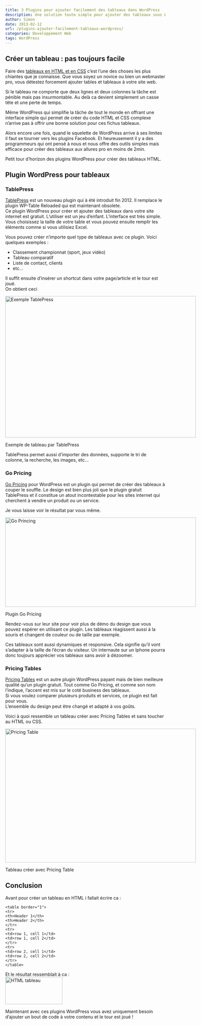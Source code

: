 ```yaml
---
title: 3 Plugins pour ajouter facilement des tableaux dans WordPress
description: Une solution toute simple pour ajouter des tableaux sous WordPress
author: Simon
date: 2013-02-12
url: /plugins-ajouter-facilement-tableaux-wordpress/
categories: Developpement Web
tags: WordPress
---
```

## Créer un tableau : pas toujours facile

Faire des <a href="http://www.siteduzero.com/informatique/tutoriels/apprenez-a-creer-votre-site-web-avec-html5-et-css3/les-tableaux" title="tableaux html" target="_blank">tableaux en HTML et en CSS</a> c&rsquo;est l&rsquo;une des choses les plus chiantes que je connaisse. Que vous soyez un novice ou bien un webmaster pro, vous détestez forcement ajouter tables et tableaux à votre site web. 

Si le tableau ne comporte que deux lignes et deux colonnes la tâche est pénible mais pas insurmontable. Au delà ca devient simplement un casse tête et une perte de temps.

Même WordPress qui simplifie la tâche de tout le monde en offrant une interface simple qui permet de créer du code HTML et CSS complexe n&rsquo;arrive pas à offrir une bonne solution pour ces fichus tableaux.

Alors encore une fois, quand le squelette de WordPress arrive à ses limites il faut se tourner vers les plugins Facebook. Et heureusement il y a des programmeurs qui ont pensé à nous et nous offre des outils simples mais efficace pour créer des tableaux aux allures pro en moins de 2min.

Petit tour d&rsquo;horizon des plugins WordPress pour créer des tableaux HTML.

## Plugin WordPress pour tableaux

### TablePress

<a href="http://wordpress.org/extend/plugins/tablepress/" title="TablePress sur WordPress" target="_blank">TablePress</a> est un nouveau plugin qui à été introduit fin 2012. Il remplace le plugin WP-Table Reloaded qui est maintenant obsolete.  
Ce plugin WordPress pour créer et ajouter des tableaux dans votre site internet est gratuit. L&rsquo;utiliser est un jeu d&rsquo;enfant. L&rsquo;interface est très simple. Vous choisissez la taille de votre table et vous pouvez ensuite remplir les éléments comme si vous utilisiez Excel.

Vous pouvez créer n&rsquo;importe quel type de tableaux avec ce plugin. Voici quelques exemples :

  * Classement championnat (sport, jeux vidéo)
  * Tableau comparatif
  * Liste de contact, clients
  * etc&#8230;

Il suffit ensuite d&rsquo;insérer un shortcut dans votre page/article et le tour est joué.  
On obtient ceci  


<div id="attachment_593" style="width: 610px" class="wp-caption aligncenter">
  <img src="http://www.bygga.fr/wp-content/uploads/2013/01/TablePress-Demo.jpg" alt="Exemple TablePress" width="600" height="446" class="size-full wp-image-593" />
  
  <p class="wp-caption-text">
    Exemple de tableau par TablePress
  </p>
</div>

  
TablePress permet aussi d&rsquo;importer des données, supporte le tri de colonne, la recherche, les images, etc&#8230;

### Go Pricing

<a href="http://codecanyon.net/item/go-responsive-pricing-compare-tables-for-wp/3725820?ref=bygga" title="Go Pricing" target="_blank">Go Pricing</a> pour WordPress est un plugin qui permet de créer des tableaux à couper le souffle. Le design est bien plus joli que le plugin gratuit TablePress et il constitue un atout incontestable pour les sites internet qui cherchent à vendre un produit ou un service.

Je vous laisse voir le résultat par vous même.  


<div id="attachment_596" style="width: 610px" class="wp-caption aligncenter">
  <a href="http://codecanyon.net/item/go-responsive-pricing-compare-tables-for-wp/3725820?ref=bygga" title="Go Pricing" target="_blank"><img src="http://www.bygga.fr/wp-content/uploads/2013/01/table-prix.jpg" alt="Go Princing" width="600" height="282" class="size-full wp-image-596" /></a>
  
  <p class="wp-caption-text">
    Plugin Go Pricing
  </p>
</div>

Rendez-vous sur leur site pour voir plus de démo du design que vous pouvez espérer en utilisant ce plugin. Les tableaux réagissent aussi à la souris et changent de couleur ou de taille par exemple.

Ces tableaux sont aussi dynamiques et responsive. Cela signifie qu&rsquo;il vont s&rsquo;adapter à la taille de l&rsquo;écran du visiteur. Un internaute sur un Iphone pourra donc toujours apprécier vos tableaux sans avoir à dézoomer.

### Pricing Tables

<a href="http://codecanyon.net/item/css3-pricing-tables-wordpress-plugin/2060052?ref=bygga" title="Pricing Table sur CodeCanyon" target="_blank">Pricing Tables</a> est un autre plugin WordPress payant mais de bien meilleure qualité qu&rsquo;un plugin gratuit. Tout comme Go Pricing, et comme son nom l&rsquo;indique, l&rsquo;accent est mis sur le coté business des tableaux.  
Si vous voulez comparer plusieurs produits et services, ce plugin est fait pour vous.  
L&rsquo;ensemble du design peut être changé et adapté à vos goûts.

Voici à quoi ressemble un tableau créer avec Pricing Tables et sans toucher au HTML ou CSS.  


<div id="attachment_597" style="width: 610px" class="wp-caption aligncenter">
  <a href="http://codecanyon.net/item/css3-pricing-tables-wordpress-plugin/2060052?ref=bygga" title="Pricing Table sur CodeCanyon" target="_blank"><img src="http://www.bygga.fr/wp-content/uploads/2013/01/Pricing-Tables.jpg" alt="Pricing Table" width="600" height="422" class="size-full wp-image-597" /></a>
  
  <p class="wp-caption-text">
    Tableau créer avec Pricing Table
  </p>
</div>

## Conclusion

Avant pour créer un tableau en HTML i fallait écrire ca :

<pre class="language-html"><code>&lt;table border="1"&gt;
&lt;tr&gt;
&lt;th&gt;Header 1&lt;/th&gt;
&lt;th&gt;Header 2&lt;/th&gt;
&lt;/tr&gt;
&lt;tr&gt;
&lt;td&gt;row 1, cell 1&lt;/td&gt;
&lt;td&gt;row 1, cell 2&lt;/td&gt;
&lt;/tr&gt;
&lt;tr&gt;
&lt;td&gt;row 2, cell 1&lt;/td&gt;
&lt;td&gt;row 2, cell 2&lt;/td&gt;
&lt;/tr&gt;
&lt;/table&gt;</code>
</pre>

Et le résultat ressemblait à ca :  
<img src="http://www.bygga.fr/wp-content/uploads/2013/01/HTML-Tables.png" alt="HTML tableau" width="180" height="86" class="aligncenter size-full wp-image-592" />

Maintenant avec ces plugins WordPress vous avez uniquement besoin d&rsquo;ajouter un bout de code à votre contenu et le tour est joué !